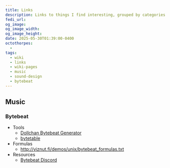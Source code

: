 ```yaml
---
title: Links
description: Links to things I find interesting, grouped by categories.
fedi_url:
og_image: 
og_image_width: 
og_image_height: 
date: 2025-05-30T01:39:00-0400
octothorpes:
  - 
tags:
  - wiki
  - links
  - wiki-pages
  - music
  - sound-design
  - bytebeat
---
```


## Music

### Bytebeat
- Tools
    - [Dollchan Bytebeat Generator](https://dollchan.net/bytebeat/)
    - [bytetable](https://psubscirbe-bytebeat.neocities.org/bytetable)
- Formulas
    - <http://viznut.fi/demos/unix/bytebeat_formulas.txt>
- Resources
  - [Bytebeat Discord](https://discord.gg/n5BXmsbevn)